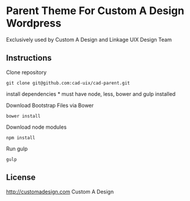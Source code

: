 # Parent Theme For Custom A Design Wordpress
Exclusively used by Custom A Design and Linkage UIX Design Team

## Instructions

Clone repository

	git clone git@github.com:cad-uix/cad-parent.git

install dependencies * must have node, less, bower and gulp installed

Download Bootstrap Files via Bower
    
	bower install

Download node modules

	npm install

Run gulp

	gulp

## License
http://customadesign.com Custom A Design